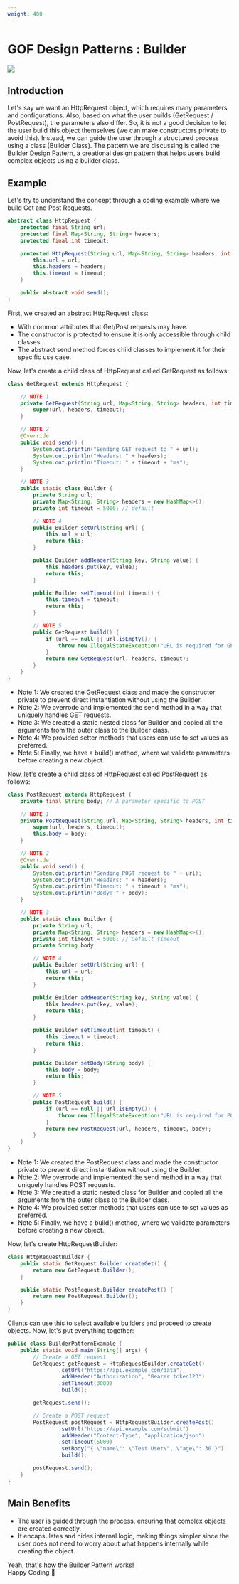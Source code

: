 ```yaml
---
weight: 400
---
```

# GOF Design Patterns : Builder

![](/images/Screenshot%202025-02-13%20080533.png)

## Introduction

Let's say we want an HttpRequest object, which requires many parameters and configurations. Also, based on what the user builds \(GetRequest / PostRequest\), the parameters also differ. So, it is not a good decision to let the user build this object themselves \(we can make constructors private to avoid this\). Instead, we can guide the user through a structured process using a class \(Builder Class\). The pattern we are discussing is called the Builder Design Pattern, a creational design pattern that helps users build complex objects using a builder class.

## Example

Let's try to understand the concept through a coding example where we build Get and Post Requests.

```java
abstract class HttpRequest {
    protected final String url;
    protected final Map<String, String> headers;
    protected final int timeout;

    protected HttpRequest(String url, Map<String, String> headers, int timeout) {
        this.url = url;
        this.headers = headers;
        this.timeout = timeout;
    }

    public abstract void send();
}
```

First, we created an abstract HttpRequest class:

- With common attributes that Get/Post requests may have.
- The constructor is protected to ensure it is only accessible through child classes.
- The abstract send method forces child classes to implement it for their specific use case.

Now, let's create a child class of HttpRequest called GetRequest as follows:
```java
class GetRequest extends HttpRequest {

    // NOTE 1
    private GetRequest(String url, Map<String, String> headers, int timeout) {
        super(url, headers, timeout);
    }

    // NOTE 2
    @Override
    public void send() {
        System.out.println("Sending GET request to " + url);
        System.out.println("Headers: " + headers);
        System.out.println("Timeout: " + timeout + "ms");
    }

    // NOTE 3
    public static class Builder {
        private String url;
        private Map<String, String> headers = new HashMap<>();
        private int timeout = 5000; // default

        // NOTE 4
        public Builder setUrl(String url) {
            this.url = url;
            return this;
        }

        public Builder addHeader(String key, String value) {
            this.headers.put(key, value);
            return this;
        }

        public Builder setTimeout(int timeout) {
            this.timeout = timeout;
            return this;
        }

        // NOTE 5
        public GetRequest build() {
            if (url == null || url.isEmpty()) {
                throw new IllegalStateException("URL is required for GET request");
            }
            return new GetRequest(url, headers, timeout);
        }
    }
}
```
- Note 1: We created the GetRequest class and made the constructor private to prevent direct instantiation without using the Builder.
- Note 2: We overrode and implemented the send method in a way that uniquely handles GET requests.
- Note 3: We created a static nested class for Builder and copied all the arguments from the outer class to the Builder class.
- Note 4: We provided setter methods that users can use to set values as preferred.
- Note 5: Finally, we have a build\(\) method, where we validate parameters before creating a new object.

Now, let's create a child class of HttpRequest called PostRequest as follows:
```java
class PostRequest extends HttpRequest {
    private final String body; // A parameter specific to POST

    // NOTE 1
    private PostRequest(String url, Map<String, String> headers, int timeout, String body) {
        super(url, headers, timeout);
        this.body = body;
    }

    // NOTE 2
    @Override
    public void send() {
        System.out.println("Sending POST request to " + url);
        System.out.println("Headers: " + headers);
        System.out.println("Timeout: " + timeout + "ms");
        System.out.println("Body: " + body);
    }

    // NOTE 3
    public static class Builder {
        private String url;
        private Map<String, String> headers = new HashMap<>();
        private int timeout = 5000; // Default timeout
        private String body;

        // NOTE 4
        public Builder setUrl(String url) {
            this.url = url;
            return this;
        }

        public Builder addHeader(String key, String value) {
            this.headers.put(key, value);
            return this;
        }

        public Builder setTimeout(int timeout) {
            this.timeout = timeout;
            return this;
        }

        public Builder setBody(String body) {
            this.body = body;
            return this;
        }

        // NOTE 5
        public PostRequest build() {
            if (url == null || url.isEmpty()) {
                throw new IllegalStateException("URL is required for POST request");
            }
            return new PostRequest(url, headers, timeout, body);
        }
    }
}
```
- Note 1: We created the PostRequest class and made the constructor private to prevent direct instantiation without using the Builder.
- Note 2: We overrode and implemented the send method in a way that uniquely handles POST requests.
- Note 3: We created a static nested class for Builder and copied all the arguments from the outer class to the Builder class.
- Note 4: We provided setter methods that users can use to set values as preferred.
- Note 5: Finally, we have a build\(\) method, where we validate parameters before creating a new object.

Now, let's create HttpRequestBuilder:
```java
class HttpRequestBuilder {
    public static GetRequest.Builder createGet() {
        return new GetRequest.Builder();
    }

    public static PostRequest.Builder createPost() {
        return new PostRequest.Builder();
    }
}
```
Clients can use this to select available builders and proceed to create objects.
Now, let's put everything together:
```java
public class BuilderPatternExample {
    public static void main(String[] args) {
        // Create a GET request
        GetRequest getRequest = HttpRequestBuilder.createGet()
                .setUrl("https://api.example.com/data")
                .addHeader("Authorization", "Bearer token123")
                .setTimeout(3000)
                .build();

        getRequest.send();

        // Create a POST request
        PostRequest postRequest = HttpRequestBuilder.createPost()
                .setUrl("https://api.example.com/submit")
                .addHeader("Content-Type", "application/json")
                .setTimeout(5000)
                .setBody("{ \"name\": \"Test User\", \"age\": 30 }")
                .build();

        postRequest.send();
    }
}
```
## Main Benefits
- The user is guided through the process, ensuring that complex objects are created correctly.
- It encapsulates and hides internal logic, making things simpler since the user does not need to worry about what happens internally while creating the object.

Yeah, that's how the Builder Pattern works\!\
Happy Coding 🙌
